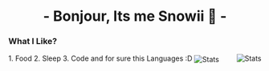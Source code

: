 <h1 align="center">- Bonjour, Its me Snowii 👋 -</h1>

<h3 align="left" >What I Like? </h3>
1. Food
2. Sleep
3. Code
and for sure this Languages :D

<a>
<img align="center" alt="Stats" src="https://github-readme-stats.vercel.app/api/top-langs/?username=Snowiiii&layout=compact&langs_count=10&show_icons=true&hide_border=true&theme=radical"/>
</a>
<a>
<img align="right" alt="Stats" src="https://github-readme-stats.vercel.app/api?username=Snowiiii&show_icons=true&hide_border=true&theme=radical"/>
</a>

